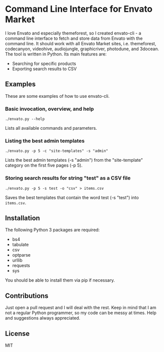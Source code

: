 # Command Line Interface for Envato Market

I love Envato and especially themeforest, so I created envato-cli - a command line interface to fetch and store data
from Envato with the command line. It should work with all Envato Market sites, i.e. themeforest, codecanyon,
videohive, audiojungle, graphicriver, photodune, and 3docean. The tool is written in Python. Its main features are:
* Searching for specific products
* Exporting search results to CSV

## Examples
These are some examples of how to use envato-cli.

### Basic invocation, overview, and help
    ./envato.py --help
Lists all available commands and parameters.

### Listing the best admin templates
    ./envato.py -p 5 -c "site-templates" -s "admin"
Lists the best admin templates (-s "admin") from the "site-template" category on the first five pages (-p 5).

### Storing search results for string "test" as a CSV file
    ./envato.py -p 5 -s test -o "csv" > items.csv
Saves the best templates that contain the word test (-s "test") into `items.csv`.

## Installation
The following Python 3 packages are required:
* bs4
* tabulate
* csv
* optparse
* urllib
* requests
* sys

You should be able to install them via pip if necessary.

## Contributions
Just open a pull request and I will deal with the rest. Keep in mind that I am not a regular Python programmer, so my
code can be messy at times. Help and suggestions always appreciated.

## License
MIT
